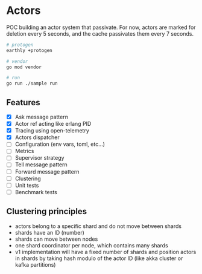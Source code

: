 # Actors

POC building an actor system that passivate. For now, actors are marked for deletion every 5 seconds, and the cache passivates them every 7 seconds.

```sh
# protogen
earthly +protogen

# vendor
go mod vendor

# run
go run ./sample run
```

## Features

- [x] Ask message pattern
- [x] Actor ref acting like erlang PID
- [x] Tracing using open-telemetry
- [x] Actors dispatcher
- [ ] Configuration (env vars, toml, etc...)
- [ ] Metrics
- [ ] Supervisor strategy
- [ ] Tell message pattern
- [ ] Forward message pattern
- [ ] Clustering
- [ ] Unit tests
- [ ] Benchmark tests

## Clustering principles

- actors belong to a specific shard and do not move between shards
- shards have an ID (number)
- shards can move between nodes
- one shard coordinator per node, which contains many shards
- v1 implementation will have a fixed number of shards and position actors in shards by taking hash modulo of the actor ID (like akka cluster or kafka partitions)
